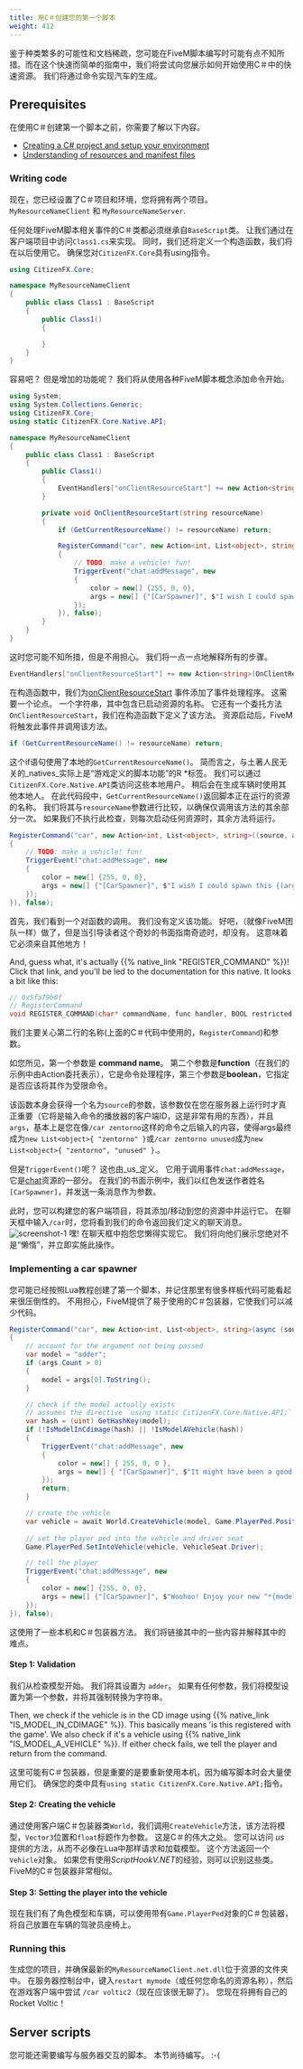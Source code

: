 ```yaml
---
title: 用C＃创建您的第一个脚本
weight: 412
---
```


鉴于种类繁多的可能性和文档稀疏，您可能在FiveM脚本编写时可能有点不知所措。而在这个快速而简单的指南中，我们将尝试向您展示如何开始使用C＃中的快速资源。 我们将通过命令实现汽车的生成。

## Prerequisites
在使用C＃创建第一个脚本之前，你需要了解以下内容。

* [Creating a C# project and setup your environment](/docs/scripting-manual/runtimes/csharp)
* [Understanding of resources and manifest files](/docs/scripting-reference/resource-manifest/resource-manifest)

### Writing code
现在，您已经设置了C＃项目和环境，您将拥有两个项目。 `MyResourceNameClient` 和 `MyResourceNameServer`.

任何处理FiveM脚本相关事件的C＃类都必须继承自`BaseScript`类。 让我们通过在客户端项目中访问`Class1.cs`来实现。 同时，我们还将定义一个构造函数，我们将在以后使用它。 确保您对`CitizenFX.Core`具有using指令。
```csharp
using CitizenFX.Core;

namespace MyResourceNameClient
{
    public class Class1 : BaseScript
    {
        public Class1()
        {

        }
    }
}
```

容易吧？ 但是增加的功能呢？ 我们将从使用各种FiveM脚本概念添加命令开始。

```csharp
using System;
using System.Collections.Generic;
using CitizenFX.Core;
using static CitizenFX.Core.Native.API;

namespace MyResourceNameClient
{
    public class Class1 : BaseScript
    {
        public Class1()
        {
            EventHandlers["onClientResourceStart"] += new Action<string>(OnClientResourceStart);
        }

        private void OnClientResourceStart(string resourceName)
        {
            if (GetCurrentResourceName() != resourceName) return;

            RegisterCommand("car", new Action<int, List<object>, string>((source, args, raw) =>
            {
                // TODO: make a vehicle! fun!
                TriggerEvent("chat:addMessage", new
                {
                    color = new[] {255, 0, 0},
                    args = new[] {"[CarSpawner]", $"I wish I could spawn this {(args.Count > 0 ? $"{args[0]} or" : "")} adder but my owner was too lazy. :("}
                });
            }), false);
        }
    }
}
```

这时您可能不知所措，但是不用担心。 我们将一点一点地解释所有的步骤。

```csharp
EventHandlers["onClientResourceStart"] += new Action<string>(OnClientResourceStart);
```
在构造函数中，我们为[onClientResourceStart](/docs/scripting-reference/events/list/onClientResourceStart/) 事件添加了事件处理程序。 这需要一个论点。 一个字符串，其中包含已启动资源的名称。 它还有一个委托方法`OnClientResourceStart`，我们在构造函数下定义了该方法。 资源启动后，FiveM将触发此事件并调用该方法。

```csharp
if (GetCurrentResourceName() != resourceName) return;
```
这个if语句使用了本地的`GetCurrentResourceName()`。 简而言之，与土著人民无关的_natives_实际上是“游戏定义的脚本功能”的R *标签。 我们可以通过`CitizenFX.Core.Native.API`类访问这些本地用户。 稍后会在生成车辆时使用其他本地人。 在此代码段中，`GetCurrentResourceName()`返回脚本正在运行的资源的名称。 我们将其与`resourceName`参数进行比较，以确保仅调用该方法的其余部分一次。 如果我们不执行此检查，则每次启动任何资源时，其余方法将运行。

```csharp
RegisterCommand("car", new Action<int, List<object>, string>((source, args, raw) =>
{
    // TODO: make a vehicle! fun!
    TriggerEvent("chat:addMessage", new
    {
        color = new[] {255, 0, 0},
        args = new[] {"[CarSpawner]", $"I wish I could spawn this {(args.Count > 0 ? $"{args[0]} or" : "")} adder but my owner was too lazy. :("}
    });
}), false);
```
首先，我们看到一个对函数的调用。 我们没有定义该功能。 好吧，（就像FiveM团队一样）做了，但是当引导读者这个奇妙的书面指南奇迹时，却没有。 这意味着它必须来自其他地方！

And, guess what, it's actually {{% native_link "REGISTER_COMMAND" %}}! Click that link, and you'll be led to the documentation for this native. It looks a bit like this:

```c
// 0x5fa79b0f
// RegisterCommand
void REGISTER_COMMAND(char* commandName, func handler, BOOL restricted);
```

我们主要关心第二行的名称(上面的C＃代码中使用的，`RegisterCommand`)和参数。

如您所见，第一个参数是 **command name**。 第二个参数是**function**（在我们的示例中由Action委托表示），它是命令处理程序，第三个参数是**boolean**，它指定是否应该将其作为受限命令。

该函数本身会获得一个名为`source`的参数，该参数仅在您在服务器上运行时才真正重要（它将是输入命令的播放器的客户端ID，这是非常有用的东西），并且 `args`，基本上是您在像`/car zentorno`这样的命令之后输入的内容，使得args最终成为`new List<object>{ "zentorno" }`或`/car zentorno unused`成为`new List<object>{ "zentorno", "unused" }`.。

但是`TriggerEvent()`呢？ 这也由_us_定义。 它用于调用事件`chat:addMessage`，它是[chat](/docs/resources/chat/events/chat-addMessage/)资源的一部分。 在我们的书面示例中，我们以红色发送作者姓名`[CarSpawner]`，并发送一条消息作为参数。

此时，您可以构建您的客户端项目，将其添加/移动到您的资源中并运行它。 在聊天框中输入`/car`时，您将看到我们的命令返回我们定义的聊天消息。![screenshot-1](/csharp-tut-6.png)
嘿! 在聊天框中抱怨您懒得实现它。 我们将向他们展示您绝对不是“懒惰”，并立即实施此操作。

### Implementing a car spawner
您可能已经按照Lua教程创建了第一个脚本，并记住那里有很多样板代码可能看起来很压倒性的。 不用担心，FiveM提供了易于使用的C＃包装器，它使我们可以减少代码。

```csharp
RegisterCommand("car", new Action<int, List<object>, string>(async (source, args, raw) =>
{
    // account for the argument not being passed
    var model = "adder";
    if (args.Count > 0)
    {
        model = args[0].ToString();
    }

    // check if the model actually exists
    // assumes the directive `using static CitizenFX.Core.Native.API;`
    var hash = (uint) GetHashKey(model);
    if (!IsModelInCdimage(hash) || !IsModelAVehicle(hash))
    {
        TriggerEvent("chat:addMessage", new 
        {
            color = new[] { 255, 0, 0 },
            args = new[] { "[CarSpawner]", $"It might have been a good thing that you tried to spawn a {model}. Who even wants their spawning to actually ^*succeed?" }
        });
        return;
    }

    // create the vehicle
    var vehicle = await World.CreateVehicle(model, Game.PlayerPed.Position, Game.PlayerPed.Heading);
    
    // set the player ped into the vehicle and driver seat
    Game.PlayerPed.SetIntoVehicle(vehicle, VehicleSeat.Driver);

    // tell the player
    TriggerEvent("chat:addMessage", new 
    {
        color = new[] {255, 0, 0},
        args = new[] {"[CarSpawner]", $"Woohoo! Enjoy your new ^*{model}!"}
    });
}), false);
```

这使用了一些本机和C＃包装器方法。 我们将链接其中的一些内容并解释其中的难点。

#### Step 1: Validation
我们从检查模型开始。 我们将其设置为 `adder`。 如果有任何参数，我们将模型设置为第一个参数，并将其强制转换为字符串。

Then, we check if the vehicle is in the CD image using {{% native_link "IS_MODEL_IN_CDIMAGE" %}}. This basically means 'is this registered with the game'. We also check if it's a vehicle using {{% native_link "IS_MODEL_A_VEHICLE" %}}. If either check fails, we tell the player and return from the command.

这里可能有C＃包装器，但是重要的是要重新使用本机，因为编写脚本时会大量使用它们。 确保您的类中具有`using static CitizenFX.Core.Native.API;`指令。

#### Step 2: Creating the vehicle
通过使用客户端C＃包装器类`World`，我们调用`CreateVehicle`方法，该方法将模型，`Vector3`位置和`float`标题作为参数。 这是C＃的伟大之处。 您可以访问 _us_ 提供的方法，从而不必像在Lua中那样请求和加载模型。 这个方法返回一个`Vehicle`对象。 如果您有使用*ScriptHookV.NET*的经验，则可以识别这些类。 FiveM的C＃包装器非常相似。

#### Step 3: Setting the player into the vehicle
现在我们有了角色模型和车辆，可以使用带有`Game.PlayerPed`对象的C＃包装器，将自己放置在车辆的驾驶员座椅上。

### Running this
生成您的项目，并确保最新的`MyResourceNameClient.net.dll`位于资源的文件夹中。 在服务器控制台中，键入`restart mymode`（或任何您命名的资源名称），然后在游戏客户端中尝试 `/car voltic2`（现在应该很无聊了）。 您现在将拥有自己的Rocket Voltic！

## Server scripts
您可能还需要编写与服务器交互的脚本。 本节尚待编写。 :-(
